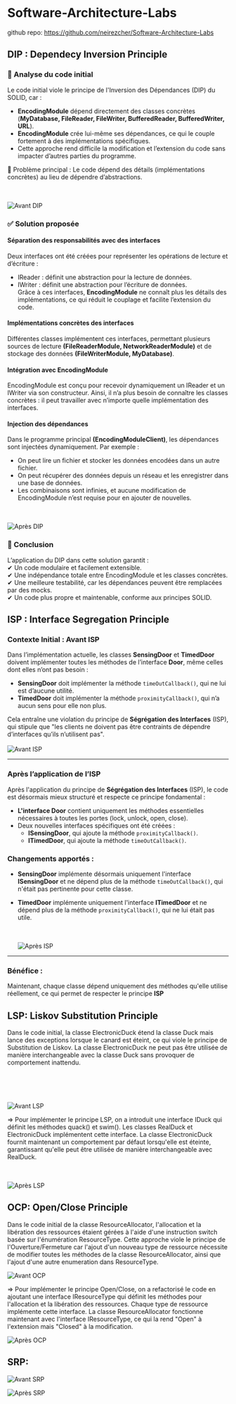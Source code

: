 # Software-Architecture-Labs

github repo: https://github.com/neirezcher/Software-Architecture-Labs

## DIP : Dependecy Inversion Principle

### 📌 Analyse du code initial

Le code initial viole le principe de l'Inversion des Dépendances (DIP) du SOLID, car :

- **EncodingModule** dépend directement des classes concrètes (**MyDatabase, FileReader, FileWriter, BufferedReader, BufferedWriter, URL**).
- **EncodingModule** crée lui-même ses dépendances, ce qui le couple fortement à des implémentations spécifiques.
- Cette approche rend difficile la modification et l’extension du code sans impacter d’autres parties du programme.

🔴 Problème principal : Le code dépend des détails (implémentations concrètes) au lieu de dépendre d’abstractions.

<br><br>
![Avant DIP](SOLID/DIP/src/com/directi/training/dip/exercise/Diagramme_de_classe.png)

### ✅ Solution proposée

#### Séparation des responsabilités avec des interfaces

Deux interfaces ont été créées pour représenter les opérations de lecture et d’écriture :

- IReader : définit une abstraction pour la lecture de données.
- IWriter : définit une abstraction pour l’écriture de données.  
  Grâce à ces interfaces, **EncodingModule** ne connaît plus les détails des implémentations, ce qui réduit le couplage et facilite l’extension du code.

#### Implémentations concrètes des interfaces

Différentes classes implémentent ces interfaces, permettant plusieurs sources de lecture **(FileReaderModule, NetworkReaderModule)** et de stockage des données **(FileWriterModule, MyDatabase)**.

#### Intégration avec EncodingModule

EncodingModule est conçu pour recevoir dynamiquement un IReader et un IWriter via son constructeur.
Ainsi, il n’a plus besoin de connaître les classes concrètes : il peut travailler avec n’importe quelle implémentation des interfaces.

#### Injection des dépendances

Dans le programme principal **(EncodingModuleClient)**, les dépendances sont injectées dynamiquement.
Par exemple :

- On peut lire un fichier et stocker les données encodées dans un autre fichier.
- On peut récupérer des données depuis un réseau et les enregistrer dans une base de données.
- Les combinaisons sont infinies, et aucune modification de EncodingModule n’est requise pour en ajouter de nouvelles.

<br><br>
![Après DIP](SOLID/DIP/src/com/directi/training/dip/ProposedSolution/Dip_Class_Diagram.png)

### 📌 Conclusion

L’application du DIP dans cette solution garantit :  
✔ Un code modulaire et facilement extensible.  
✔ Une indépendance totale entre EncodingModule et les classes concrètes.  
✔ Une meilleure testabilité, car les dépendances peuvent être remplacées par des mocks.  
✔ Un code plus propre et maintenable, conforme aux principes SOLID.

## ISP : Interface Segregation Principle

### Contexte Initial : Avant ISP

Dans l’implémentation actuelle, les classes **SensingDoor** et **TimedDoor** doivent implémenter toutes les méthodes de l’interface **Door**, même celles dont elles n’ont pas besoin :

- **SensingDoor** doit implémenter la méthode `timeOutCallback()`, qui ne lui est d’aucune utilité.
- **TimedDoor** doit implémenter la méthode `proximityCallback()`, qui n’a aucun sens pour elle non plus.

Cela entraîne une violation du principe de **Ségrégation des Interfaces** (ISP), qui stipule que "les clients ne doivent pas être contraints de dépendre d’interfaces qu’ils n’utilisent pas".
<br><br>
![Avant ISP](SOLID/ISP/src/com/directi/training/isp/exercise/avant_ISP.png)

---

### Après l’application de l’ISP

Après l'application du principe de **Ségrégation des Interfaces** (ISP), le code est désormais mieux structuré et respecte ce principe fondamental :

- **L'interface Door** contient uniquement les méthodes essentielles nécessaires à toutes les portes (lock, unlock, open, close).
- Deux nouvelles interfaces spécifiques ont été créées :
  - **ISensingDoor**, qui ajoute la méthode `proximityCallback()`.
  - **ITimedDoor**, qui ajoute la méthode `timeOutCallback()`.

### Changements apportés :

- **SensingDoor** implémente désormais uniquement l'interface **ISensingDoor** et ne dépend plus de la méthode `timeOutCallback()`, qui n'était pas pertinente pour cette classe.
- **TimedDoor** implémente uniquement l'interface **ITimedDoor** et ne dépend plus de la méthode `proximityCallback()`, qui ne lui était pas utile.

  <br><br>
  ![Après ISP](SOLID/ISP/src/com/directi/training/isp/ProposedSolution/apres_ISP.png)

---

### Bénéfice :

Maintenant, chaque classe dépend uniquement des méthodes qu'elle utilise réellement, ce qui permet de respecter le principe **ISP**

## LSP: Liskov Substitution Principle

Dans le code initial, la classe ElectronicDuck étend la classe Duck mais lance des exceptions lorsque le canard est éteint, ce qui viole le principe de Substitution de Liskov.
La classe ElectronicDuck ne peut pas être utilisée de manière interchangeable avec la classe Duck sans provoquer de comportement inattendu.

<br><br>
<br><br>
![Avant LSP](SOLID/LSP/src/com/directi/training/lsp/exercise/UML_class.png)

=> Pour implémenter le principe LSP, on a introduit une interface IDuck qui définit les méthodes quack() et swim().
Les classes RealDuck et ElectronicDuck implémentent cette interface. La classe ElectronicDuck fournit maintenant un comportement par défaut lorsqu'elle est éteinte, garantissant qu'elle peut être utilisée de manière interchangeable avec RealDuck.

<br><br>
![Après LSP](SOLID/LSP/src/com/directi/training/lsp/proposed_solution/UML_class.png)

## OCP: Open/Close Principle

Dans le code initial de la classe ResourceAllocator, l'allocation et la libération des ressources étaient gérées à l'aide d'une instruction switch basée sur l'énumération ResourceType.
Cette approche viole le principe de l'Ouverture/Fermeture car l'ajout d'un nouveau type de ressource nécessite de modifier toutes les méthodes de la classe ResourceAllocator, ainsi que l'ajout d'une autre enumeration dans ResourceType.

![Avant OCP](SOLID/OCP/src/com/directi/training/ocp/exercise/UML_class.png)

=> Pour implémenter le principe Open/Close, on a refactorisé le code en ajoutant une interface IResourceType qui définit les méthodes pour l'allocation et la libération des ressources.
Chaque type de ressource implémente cette interface.
La classe ResourceAllocator fonctionne maintenant avec l'interface IResourceType, ce qui la rend "Open" à l'extension mais "Closed" à la modification.

![Après OCP](SOLID/OCP/src/com/directi/training/ocp/solution_exercice/UML_class.png)

## SRP:

![Avant SRP](out/SOLID/SRP/src/com/directi/training/srp/exercise/InitialSolution/Initial_Solution.png)

![Après SRP](out/SOLID/SRP/src/com/directi/training/srp/proposed_solution/Proposed_Solution/Proposed_Solution.png)
